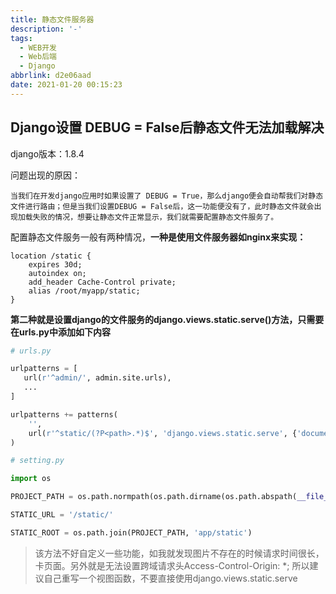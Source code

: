 ```yaml
---
title: 静态文件服务器
description: '-'
tags:
  - WEB开发
  - Web后端
  - Django
abbrlink: d2e06aad
date: 2021-01-20 00:15:23
---
```




## Django设置 DEBUG = False后静态文件无法加载解决

django版本：1.8.4

问题出现的原因：

```
当我们在开发django应用时如果设置了 DEBUG = True，那么django便会自动帮我们对静态文件进行路由；但是当我们设置DEBUG = False后，这一功能便没有了，此时静态文件就会出现加载失败的情况，想要让静态文件正常显示，我们就需要配置静态文件服务了。
```

配置静态文件服务一般有两种情况，**一种是使用文件服务器如nginx来实现：**

```nginx
location /static {
    expires 30d;
    autoindex on;
    add_header Cache-Control private;
    alias /root/myapp/static;
}
```

**第二种就是设置django的文件服务的django.views.static.serve()方法，只需要在urls.py中添加如下内容**

```python
# urls.py

urlpatterns = [
   url(r'^admin/', admin.site.urls),
   ...
] 

urlpatterns += patterns(
    '',
    url(r'^static/(?P<path>.*)$', 'django.views.static.serve', {'document_root': settings.STATIC_ROOT}),
)
```

```python
# setting.py

import os

PROJECT_PATH = os.path.normpath(os.path.dirname(os.path.abspath(__file__)))

STATIC_URL = '/static/'

STATIC_ROOT = os.path.join(PROJECT_PATH, 'app/static')
```

> 该方法不好自定义一些功能，如我就发现图片不存在的时候请求时间很长，卡页面。另外就是无法设置跨域请求头Access-Control-Origin: *; 所以建议自己重写一个视图函数，不要直接使用django.views.static.serve